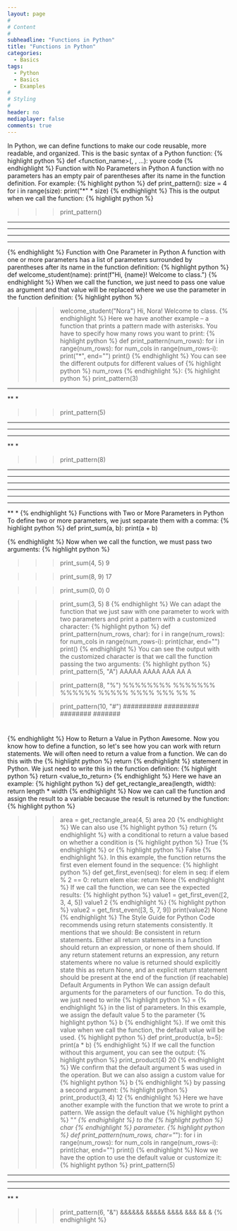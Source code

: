 ```yaml
---
layout: page
#
# Content
#
subheadline: "Functions in Python"
title: "Functions in Python"
categories:
  - Basics
tags:
  - Python
  - Basics
  - Examples
#
# Styling
#
header: no
mediaplayer: false
comments: true
---
```


In Python, we can define functions to make our code reusable, more readable, and organized. This is the basic syntax of a Python function:
{% highlight python %}
def <function_name>(<param1>, <param2>, ...):
    youre code
{% endhighlight %}
Function with No Parameters in Python
A function with no parameters has an empty pair of parentheses after its name in the function definition. For example:
{% highlight python %}
def print_pattern():
    size = 4
    for i in range(size):
        print("*" * size)
{% endhighlight %}
This is the output when we call the function:
{% highlight python %}
>>> print_pattern()
****
****
****
****
{% endhighlight %}
Function with One Parameter in Python
A function with one or more parameters has a list of parameters surrounded by parentheses after its name in the function definition:
{% highlight python %}
def welcome_student(name):
    print(f"Hi, {name}! Welcome to class.")
{% endhighlight %}
When we call the function, we just need to pass one value as argument and that value will be replaced where we use the parameter in the function definition:
{% highlight python %}
>>> welcome_student("Nora")
Hi, Nora! Welcome to class.
{% endhighlight %}
Here we have another example – a function that prints a pattern made with asterisks. You have to specify how many rows you want to print:
{% highlight python %}
def print_pattern(num_rows):
    for i in range(num_rows):
        for num_cols in range(num_rows-i):
            print("*", end="")
        print()
{% endhighlight %}
You can see the different outputs for different values of {% highlight python %}
num_rows
{% endhighlight %}:
{% highlight python %}
>>> print_pattern(3)
***
**
*

>>> print_pattern(5)
*****
****
***
**
*

>>> print_pattern(8)
********
*******
******
*****
****
***
**
*
{% endhighlight %}
Functions with Two or More Parameters in Python
To define two or more parameters, we just separate them with a comma:
{% highlight python %}
def print_sum(a, b):
    print(a + b)

{% endhighlight %}
Now when we call the function, we must pass two arguments:
{% highlight python %}
>>> print_sum(4, 5)
9

>>> print_sum(8, 9)
17

>>> print_sum(0, 0)
0

>>> print_sum(3, 5)
8
{% endhighlight %}
We can adapt the function that we just saw with one parameter to work with two parameters and print a pattern with a customized character:
{% highlight python %}
def print_pattern(num_rows, char):
	for i in range(num_rows):
		for num_cols in range(num_rows-i):
			print(char, end="")
		print()
{% endhighlight %}
You can see the output with the customized character is that we call the function passing the two arguments:
{% highlight python %}
>>> print_pattern(5, "A")
AAAAA
AAAA
AAA
AA
A

>>> print_pattern(8, "%")
%%%%%%%%
%%%%%%%
%%%%%%
%%%%%
%%%%
%%%
%%
%

>>> print_pattern(10, "#")
##########
#########
########
#######
######
#####
####
###
##
#
{% endhighlight %}
How to Return a Value in Python
Awesome. Now you know how to define a function, so let's see how you can work with return statements. 
We will often need to return a value from a function. We can do this with the {% highlight python %}
return
{% endhighlight %} statement in Python. We just need to write this in the function definition:
{% highlight python %}
return <value_to_return>
{% endhighlight %}
Here we have an example:
{% highlight python %}
def get_rectangle_area(length, width):
    return length * width
{% endhighlight %}
Now we can call the function and assign the result to a variable because the result is returned by the function:
{% highlight python %}
>>> area = get_rectangle_area(4, 5)
>>> area
20
{% endhighlight %}
We can also use {% highlight python %}
return
{% endhighlight %} with a conditional to return a value based on whether a condition is {% highlight python %}
True
{% endhighlight %} or {% highlight python %}
False
{% endhighlight %}.
In this example, the function returns the first even element found in the sequence:
{% highlight python %}
def get_first_even(seq):
    for elem in seq:
        if elem % 2 == 0:
            return elem
        else:
            return None
{% endhighlight %}
If we call the function, we can see the expected results:
{% highlight python %}
>>> value1 = get_first_even([2, 3, 4, 5])
>>> value1
2
{% endhighlight %}
{% highlight python %}
>>> value2 = get_first_even([3, 5, 7, 9])
>>> print(value2)
None
{% endhighlight %}
The Style Guide for Python Code recommends using return statements consistently. It mentions that we should:
Be consistent in return statements. Either all return statements in a function should return an expression, or none of them should. If any return statement returns an expression, any return statements where no value is returned should explicitly state this as return None, and an explicit return statement should be present at the end of the function (if reachable)
Default Arguments in Python
We can assign default arguments for the parameters of our function. To do this, we just need to write {% highlight python %}
<parameter>=<value>
{% endhighlight %} in the list of parameters.
In this example, we assign the default value 5 to the parameter {% highlight python %}
b
{% endhighlight %}. If we omit this value when we call the function, the default value will be used.
{% highlight python %}
def print_product(a, b=5):
    print(a * b)
{% endhighlight %}
If we call the function without this argument, you can see the output:
{% highlight python %}
>>> print_product(4)
20
{% endhighlight %}
We confirm that the default argument 5 was used in the operation. 
But we can also assign a custom value for {% highlight python %}
b
{% endhighlight %} by passing a second argument:
{% highlight python %}
>>> print_product(3, 4)
12
{% endhighlight %}
Here we have another example with the function that we wrote to print a pattern. We assign the default value {% highlight python %}
"*"
{% endhighlight %} to the {% highlight python %}
char
{% endhighlight %} parameter.
{% highlight python %}
def print_pattern(num_rows, char="*"):
	for i in range(num_rows):
		for num_cols in range(num_rows-i):
			print(char, end="")
		print()
{% endhighlight %}
Now we have the option to use the default value or customize it:
{% highlight python %}
>>> print_pattern(5)
*****
****
***
**
*

>>> print_pattern(6, "&")
&&&&&&
&&&&&
&&&&
&&&
&&
&
{% endhighlight %}
